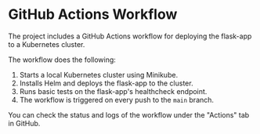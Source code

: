 # GitHub Actions Workflow

The project includes a GitHub Actions workflow for deploying the flask-app to a Kubernetes cluster.

The workflow does the following:

1. Starts a local Kubernetes cluster using Minikube.
2. Installs Helm and deploys the flask-app to the cluster.
3. Runs basic tests on the flask-app's healthcheck endpoint.
4. The workflow is triggered on every push to the `main` branch.

You can check the status and logs of the workflow under the "Actions" tab in GitHub.

